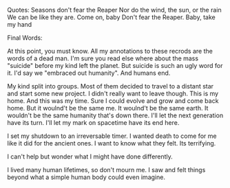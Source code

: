 Quotes:
Seasons don't fear the Reaper
Nor do the wind, the sun, or the rain
We can be like they are. Come on, baby
Don't fear the Reaper. Baby, take my hand

Final Words:

At this point, you must know. All my annotations to these recrods are the words of a dead man. I'm sure you read else where about the mass "suicide" before my kind left the planet. But suicide is such an ugly word for it. I'd say we "embraced out humanity". And humans end. 

My kind split into groups. Most of them decided to travel to a distant star and start some new project. I didn't really want to leave though. This is my home. And this was my time. Sure I could evolve and grow and come back home. But it woulnd't be the same me. It woulnd't be the same earth. It wouldn't be the same humanity that's down there. I'll let the next generation have its turn. I'll let my mark on spacetime have its end here. 

I set my shutdown to an irreversable timer. I wanted death to come for me like it did for the ancient ones. I want to know what they felt.  Its terrifying.

I can't help but wonder what I might have done differently. 

I lived many human lifetimes, so don't mourn me. I saw and felt things beyond what a simple human body could even imagine. 




